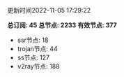 更新时间2022-11-05 17:29:22

**总订阅: 45**
**总节点: 2233**
**有效节点: 377**
- ssr节点: 18
- trojan节点: 44
- ss节点: 127
- v2ray节点: 188
